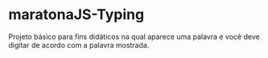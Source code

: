# maratonaJS-Typing
Projeto básico para fins didáticos na qual aparece uma palavra e você deve digitar de acordo com a palavra mostrada.
